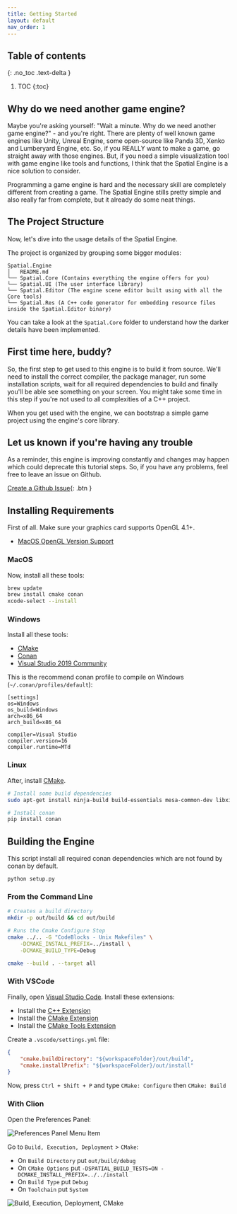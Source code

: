 ```yaml
---
title: Getting Started
layout: default
nav_order: 1
---
```


## Table of contents
{: .no_toc .text-delta }

1. TOC
{:toc}

## Why do we need another game engine?

Maybe you're asking yourself: "Wait a minute. Why do we need another game engine?" - and you're right. 
There are plenty of well known game engines like Unity, Unreal Engine, some open-source like Panda 3D, Xenko and Lumberyard Engine, etc. 
So, if you REALLY want to make a game, go straight away with those engines. 
But, if you need a simple visualization tool with game engine like tools and functions, I think that the Spatial Engine is a nice solution to consider.

Programming a game engine is hard and the necessary skill are completely different from creating a game. 
The Spatial Engine stills pretty simple and also really far from complete, but it already do some neat things.

## The Project Structure
Now, let's dive into the usage details of the Spatial Engine.

The project is organized by grouping some bigger modules:
```
Spatial.Engine
│   README.md
└── Spatial.Core (Contains everything the engine offers for you)
└── Spatial.UI (The user interface library)
└── Spatial.Editor (The engine scene editor built using with all the Core tools)
└── Spatial.Res (A C++ code generator for embedding resource files inside the Spatial.Editor binary)
```

You can take a look at the `Spatial.Core` folder to understand how the darker details have been implemented.

## First time here, buddy?

So, the first step to get used to this engine is to build it from source. 
We'll need to install the correct compiler, the package manager, run some installation scripts, wait for all required
dependencies to build and finally you'll be able see something on your screen. 
You might take some time in this step if you're not used to all complexities of a C++ project.

When you get used with the engine, we can bootstrap a simple game project using the engine's core library.

## Let us known if you're having any trouble
As a reminder, this engine is improving constantly and changes may happen which could deprecate this tutorial steps. 
So, if you have any problems, feel free to leave an issue on Github.

[Create a Github Issue](https://github.com/luizgabriel/Spatial.Engine/issues/new){: .btn }

## Installing Requirements

First of all. Make sure your graphics card supports OpenGL 4.1+.
- [MacOS OpenGL Version Support](https://support.apple.com/HT202823)

### MacOS
Now, install all these tools:
```sh
brew update
brew install cmake conan
xcode-select --install
```

### Windows
Install all these tools:
- [CMake](https://cmake.org/download/)
- [Conan](https://conan.io/downloads.html)
- [Visual Studio 2019 Community](https://visualstudio.microsoft.com/pt-br/downloads/)

This is the recommend conan profile to compile on Windows (`~/.conan/profiles/default`):
```
[settings]
os=Windows
os_build=Windows
arch=x86_64
arch_build=x86_64

compiler=Visual Studio
compiler.version=16
compiler.runtime=MTd
```

### Linux
After, install [CMake](https://cmake.org/install/).

```sh
# Install some build dependencies
sudo apt-get install ninja-build build-essentials mesa-common-dev libxi-dev libxxf86vm-dev 

# Install conan
pip install conan 
```

## Building the Engine

This script install all required conan dependencies which are not found by conan by default.
```
python setup.py
```

### From the Command Line
```sh
# Creates a build directory
mkdir -p out/build && cd out/build

# Runs the Cmake Configure Step
cmake ../.. -G "CodeBlocks - Unix Makefiles" \
    -DCMAKE_INSTALL_PREFIX=../install \
    -DCMAKE_BUILD_TYPE=Debug

cmake --build . --target all
```

### With VSCode

Finally, open [Visual Studio Code](https://code.visualstudio.com/).
Install these extensions:
  - Install the [C++ Extension](https://marketplace.visualstudio.com/items?itemName=ms-vscode.cpptools)
  - Install the [CMake Extension](https://marketplace.visualstudio.com/items?itemName=twxs.cmake)
  - Install the [CMake Tools Extension](https://marketplace.visualstudio.com/items?itemName=ms-vscode.cmake-tools)

Create a `.vscode/settings.yml` file:
```json
{
    "cmake.buildDirectory": "${workspaceFolder}/out/build",
    "cmake.installPrefix": "${workspaceFolder}/out/install"
}
```

Now, press `Ctrl + Shift + P` and type `CMake: Configure` then `CMake: Build`

### With Clion

Open the Preferences Panel:

![Preferences Panel Menu Item](/assets/clion-file-menu.png)

Go to `Build, Execution, Deployment` > `CMake`:
- On `Build Directory` put `out/build/debug`
- On `CMake Options` put `-DSPATIAL_BUILD_TESTS=ON -DCMAKE_INSTALL_PREFIX=../../install`
- On `Build Type` put `Debug`
- On `Toolchain` put `System`

![Build, Execution, Deployment, CMake](/assets/clion-config.png)


